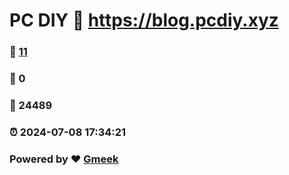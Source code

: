 # PC DIY :link: https://blog.pcdiy.xyz 
### :page_facing_up: [11](https://blog.pcdiy.xyz/tag.html) 
### :speech_balloon: 0 
### :hibiscus: 24489 
### :alarm_clock: 2024-07-08 17:34:21 
### Powered by :heart: [Gmeek](https://github.com/Meekdai/Gmeek)
